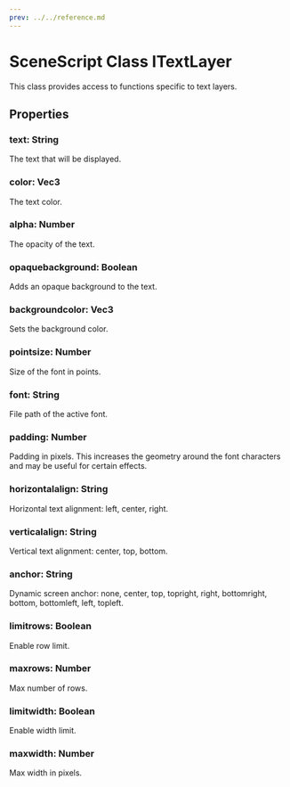 ```yaml
---
prev: ../../reference.md
---
```


# SceneScript Class ITextLayer

This class provides access to functions specific to text layers.

## Properties

### text: String

The text that will be displayed.

### color: Vec3

The text color.

### alpha: Number

The opacity of the text.

### opaquebackground: Boolean

Adds an opaque background to the text.

### backgroundcolor: Vec3

Sets the background color.

### pointsize: Number

Size of the font in points.

### font: String

File path of the active font.

### padding: Number

Padding in pixels. This increases the geometry around the font characters and may be useful for certain effects.

### horizontalalign: String

Horizontal text alignment: left, center, right.

### verticalalign: String

Vertical text alignment: center, top, bottom.

### anchor: String

Dynamic screen anchor: none, center, top, topright, right, bottomright, bottom, bottomleft, left, topleft.

### limitrows: Boolean

Enable row limit.

### maxrows: Number

Max number of rows.

### limitwidth: Boolean

Enable width limit.

### maxwidth: Number

Max width in pixels.